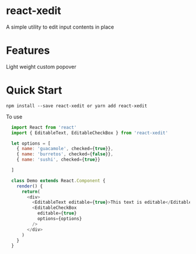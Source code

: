 # react-xedit
A simple utility to edit input contents in place

# Features
Light weight custom popover

# Quick Start

`npm install --save react-xedit or yarn add react-xedit`

To use
```javascript
  import React from 'react'
  import { EditableText, EditableCheckBox } from 'react-xedit'

  let options = [
    { name: 'guacamole', checked={true}},
    { name: 'burretos', checked={false}},
    { name: 'sushi', checked={true}}

  ]

  class Demo extends React.Component {
    render() {      
      return(
        <div>
          <EditableText editable={true}>This text is editable</EditableText>
          <EditableCheckBox
            editable={true}
            options={options}
          />
        </div>
      )
    }
  }

```
